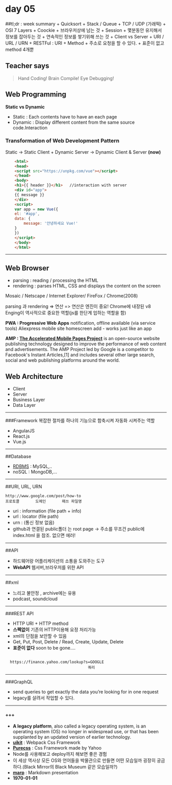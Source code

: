 # day 05

##tl;dr : week summary
    + Quicksort
    + Stack / Queue
    + TCP / UDP (가래떡)
    + OSI 7 Layers
    + Coockie
        + 브라우저상에 남는 것
    + Session
        + 몇분동안 유지해서 정보를 잡아두는 것
        + 연속적인 정보를 쌓기위해 쓰는 것
    + Client vs Server
    + URI / URL / URN 
    + RESTFul : URI + Method 
        + 주소로 요청을 할 수 있다.
        + 표준이 없고 method 4개뿐


## Teacher says
>Hand Coding!
>Brain Compile!
>Eye Debugging!


## Web Programming
**Static vs Dynamic**
- Static : Each contents have to have an each page
- Dynamic : Display different content from the same source code.Interaction 

### Transformation of Web Development Pattern
Static -> Static Client + Dynamic Server -> Dynamic Client & Server **(now)**

```html
    <html>
    <head>
    <script src="https://unpkg.com/vue"></script>
    </head>
    <body>
    <h1>{{ header }}</h1>   //interaction with server
    <div id="app">
    {{ message }}
    </div>
    <script>
    var app = new Vue({
    el: '#app',
    data: {
        message: '안녕하세요 Vue!'
    }
    })
    </script>
    </body>
    </html>
```

--- 
## Web Browser

+ parsing : reading / processing the HTML
+ rendering : parses HTML, CSS and displays the content on the screen

Mosaic / Netscape / Internet Explorer/ FireFox / Chrome(2008)

parsing 과 rendering => 연산 => 연산은 엔진이 중요! Chrome에 내장된 v8 Enging이 역사적으로 중요한 역할(js를 한단계 업하는 역할을 함)



**PWA : Progressive Web Apps**
notification, offline available (via service tools)
Aliexpress mobile site homescreen add - works just like an app

**AMP : [The Accelerated Mobile Pages Project](https://en.wikipedia.org/wiki/Accelerated_Mobile_Pages)**
 is an open-source website publishing technology designed to improve the performance of web content and advertisements. The AMP Project led by Google is a competitor to Facebook's Instant Articles,[1] and includes several other large search, social and web publishing platforms around the world.

## Web Architecture
+ Client 
+ Server  
+ Business Layer
+ Data Layer

---
###Framework
복잡한 절차를 하나의 기능으로 함축시켜 자동화 시켜주는 역할

+ AngularJS
+ React.js
+ Vue.js 

---
##Database
+ [RDBMS](https://en.wikipedia.org/wiki/Relational_database_management_system) : MySQL,..
+ noSQL : MongoDB,...

---
##URI, URL, URN

    http://www.google.com/post/how-to
    프로토콜       도메인       패쓰 파일명

- uri : information (file path + info)
- url : locator (file path)
- urn : (통신 정보 없음)
- github과 연결된 public폴더 는 root page -> 주소를 무조건 public에 index.html 을 참조. 없으면 에러!

---
##API
- 하드웨어랑 어플리케이션의 소통을 도와주는 도구
- **WebAPI** 웹서버,브라우저를 위한 API

---
##xml
- 느리고 불안정 , archive에는 유용
- podcast, soundcloud

---
###REST API
- HTTP URI + HTTP method
- **스펙없이** 기존의 HTTP이용해 요정 처리가능
- xml의 단점을 보안할 수 있음
- Get, Put, Post, Delete / Read, Create, Update, Delete
- **표준이 없다** soon to be gone.... 
  
```  

  https://finance.yahoo.com/lookup?s=GOOGLE
                                    쿼리 
```
---
###GraphQL
- send queries to get exactly the data you’re looking for in one request
- legacy를 살려서 작업할 수 있다.

---
#### +++
+ **A legacy platform**, also called a legacy operating system, is an operating system (OS) no longer in widespread use, or that has been supplanted by an updated version of earlier technology.
+ **[uikit](https://getuikit.com/)** : Webpack Css Framework
+ **[Purecss](https://purecss.io/)** : Css Framework made by Yahoo
+ Node를 사용해보고 deploy까지 해보면 좋은 경험
+ 이 세상 역사상 모든 OS와 언어들을 박물관으로 만들면 어떤 모습일까 굉장히 궁금하다.(Black Mirror의 Black Museum 같은 모습일까?)
+ **[marp](https://yhatt.github.io/marp/)** : Markdown presentation
+ **1970-01-01** 
